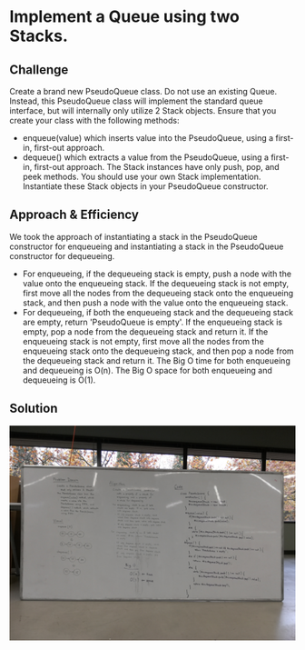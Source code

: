 # Implement a Queue using two Stacks.

## Challenge
Create a brand new PseudoQueue class. Do not use an existing Queue. Instead, this PseudoQueue class will implement the standard queue interface, but will internally only utilize 2 Stack objects. Ensure that you create your class with the following methods:
- enqueue(value) which inserts value into the PseudoQueue, using a first-in, first-out approach.
- dequeue() which extracts a value from the PseudoQueue, using a first-in, first-out approach.
The Stack instances have only push, pop, and peek methods. You should use your own Stack implementation. Instantiate these Stack objects in your PseudoQueue constructor.

## Approach & Efficiency
We took the approach of instantiating a stack in the PseudoQueue constructor for enqueueing and instantiating a stack in the PseudoQueue constructor for dequeueing. 
- For enqueueing, if the dequeueing stack is empty, push a node with the value onto the enqueueing stack. If the dequeueing stack is not empty, first move all the nodes from the dequeueing stack onto the enqueueing stack, and then push a node with the value onto the enqueueing stack.
- For dequeueing, if both the enqueueing stack and the dequeueing stack are empty, return 'PseudoQueue is empty'. If the enqueueing stack is empty, pop a node from the dequeueing stack and return it. If the enqueueing stack is not empty, first move all the nodes from the enqueueing stack onto the dequeueing stack, and then pop a node from the dequeueing stack and return it.
The Big O time for both enqueueing and dequeueing is O(n). The Big O space for both enqueueing and dequeueing is O(1).

## Solution
![queue-with-stacks.jpg](../assets/queue-with-stacks.jpg)